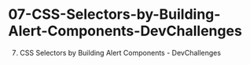 # 07-CSS-Selectors-by-Building-Alert-Components-DevChallenges
07. CSS Selectors by Building Alert Components - DevChallenges
